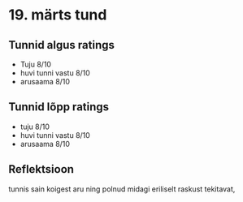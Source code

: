 # 19. märts tund

## Tunnid algus ratings

-   Tuju 8/10
-   huvi tunni vastu 8/10
-   arusaama 8/10

## Tunnid lõpp ratings

-   tuju 8/10
-   huvi tunni vastu 8/10
-   arusaama 8/10

## Reflektsioon

tunnis sain koigest aru ning polnud midagi eriliselt raskust tekitavat,
